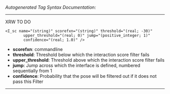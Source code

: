 _Autogenerated Tag Syntax Documentation:_

---
XRW TO DO

```
<I_sc name="(string)" scorefxn="(string)" threshold="(real; -30)"
        upper_threshold="(real; 0)" jump="(positive_integer; 1)"
        confidence="(real; 1.0)" />
```

-   **scorefxn**: commandline
-   **threshold**: Threshold below which the interaction score filter fails
-   **upper_threshold**: Threshold above which the interaction score filter fails
-   **jump**: Jump across which the interface is defined, numbered sequentially from 1
-   **confidence**: Probability that the pose will be filtered out if it does not pass this Filter

---

